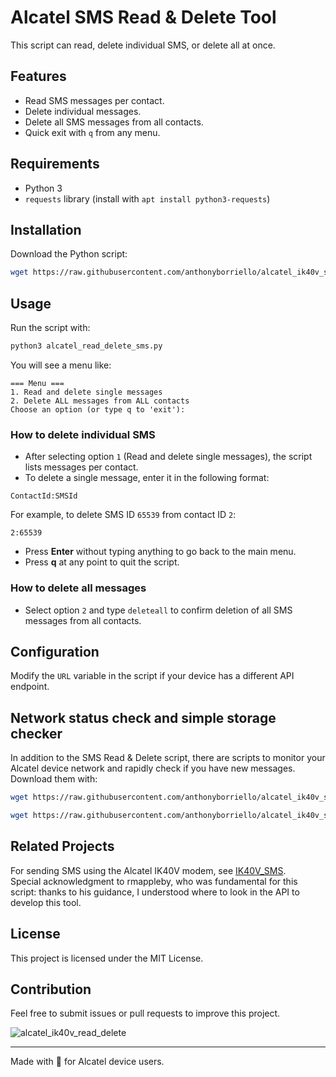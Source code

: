 # Alcatel SMS Read & Delete Tool
This script can read, delete individual SMS, or delete all at once.

## Features
- Read SMS messages per contact.
- Delete individual messages.
- Delete all SMS messages from all contacts.
- Quick exit with `q` from any menu.

## Requirements
- Python 3
- `requests` library (install with `apt install python3-requests`)

## Installation
Download the Python script:
```sh
wget https://raw.githubusercontent.com/anthonyborriello/alcatel_ik40v_script/main/alcatel_read_delete_sms.py
```

## Usage
Run the script with:
```sh
python3 alcatel_read_delete_sms.py
```

You will see a menu like:

```
=== Menu ===
1. Read and delete single messages
2. Delete ALL messages from ALL contacts
Choose an option (or type q to 'exit'):
```

### How to delete individual SMS
- After selecting option `1` (Read and delete single messages), the script lists messages per contact.  
- To delete a single message, enter it in the following format:  
```
ContactId:SMSId
```
For example, to delete SMS ID `65539` from contact ID `2`:
```
2:65539
```
- Press **Enter** without typing anything to go back to the main menu.  
- Press **q** at any point to quit the script.

### How to delete all messages
- Select option `2` and type `deleteall` to confirm deletion of all SMS messages from all contacts.

## Configuration
Modify the `URL` variable in the script if your device has a different API endpoint.

## Network status check and simple storage checker
In addition to the SMS Read & Delete script, there are scripts to monitor your Alcatel device network and rapidly check if you have new messages.  
Download them with:
```sh
wget https://raw.githubusercontent.com/anthonyborriello/alcatel_ik40v_script/main/alcatel_network_check.py
```
```sh
wget https://raw.githubusercontent.com/anthonyborriello/alcatel_ik40v_script/main/alcatel_sms_checker.py
```

## Related Projects
For sending SMS using the Alcatel IK40V modem, see [IK40V_SMS](https://github.com/rmappleby/IK40V_SMS).  
Special acknowledgment to rmappleby, who was fundamental for this script: thanks to his guidance, I understood where to look in the API to develop this tool.

## License
This project is licensed under the MIT License.

## Contribution
Feel free to submit issues or pull requests to improve this project.

![alcatel_ik40v_read_delete](https://github.com/user-attachments/assets/4480953c-98f9-4ab0-ac68-20acdb83591e)

---

Made with 💪 for Alcatel device users.

